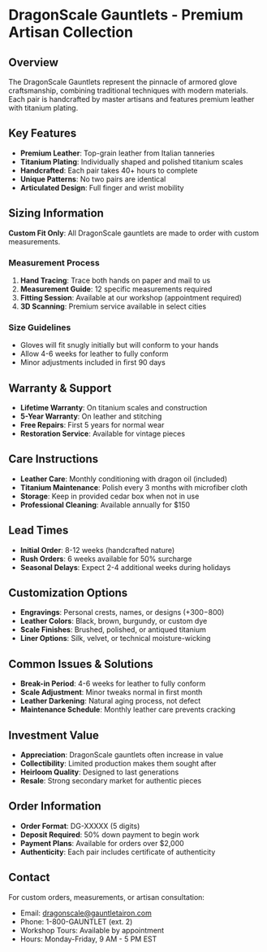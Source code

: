 # DragonScale Gauntlets - Premium Artisan Collection

## Overview

The DragonScale Gauntlets represent the pinnacle of armored glove craftsmanship, combining traditional techniques with modern materials. Each pair is handcrafted by master artisans and features premium leather with titanium plating.

## Key Features

- **Premium Leather**: Top-grain leather from Italian tanneries
- **Titanium Plating**: Individually shaped and polished titanium scales
- **Handcrafted**: Each pair takes 40+ hours to complete
- **Unique Patterns**: No two pairs are identical
- **Articulated Design**: Full finger and wrist mobility

## Sizing Information

**Custom Fit Only**: All DragonScale gauntlets are made to order with custom measurements.

### Measurement Process

1. **Hand Tracing**: Trace both hands on paper and mail to us
2. **Measurement Guide**: 12 specific measurements required
3. **Fitting Session**: Available at our workshop (appointment required)
4. **3D Scanning**: Premium service available in select cities

### Size Guidelines

- Gloves will fit snugly initially but will conform to your hands
- Allow 4-6 weeks for leather to fully conform
- Minor adjustments included in first 90 days

## Warranty & Support

- **Lifetime Warranty**: On titanium scales and construction
- **5-Year Warranty**: On leather and stitching
- **Free Repairs**: First 5 years for normal wear
- **Restoration Service**: Available for vintage pieces

## Care Instructions

- **Leather Care**: Monthly conditioning with dragon oil (included)
- **Titanium Maintenance**: Polish every 3 months with microfiber cloth
- **Storage**: Keep in provided cedar box when not in use
- **Professional Cleaning**: Available annually for $150

## Lead Times

- **Initial Order**: 8-12 weeks (handcrafted nature)
- **Rush Orders**: 6 weeks available for 50% surcharge
- **Seasonal Delays**: Expect 2-4 additional weeks during holidays

## Customization Options

- **Engravings**: Personal crests, names, or designs (+$300-$800)
- **Leather Colors**: Black, brown, burgundy, or custom dye
- **Scale Finishes**: Brushed, polished, or antiqued titanium
- **Liner Options**: Silk, velvet, or technical moisture-wicking

## Common Issues & Solutions

- **Break-in Period**: 4-6 weeks for leather to fully conform
- **Scale Adjustment**: Minor tweaks normal in first month
- **Leather Darkening**: Natural aging process, not defect
- **Maintenance Schedule**: Monthly leather care prevents cracking

## Investment Value

- **Appreciation**: DragonScale gauntlets often increase in value
- **Collectibility**: Limited production makes them sought after
- **Heirloom Quality**: Designed to last generations
- **Resale**: Strong secondary market for authentic pieces

## Order Information

- **Order Format**: DG-XXXXX (5 digits)
- **Deposit Required**: 50% down payment to begin work
- **Payment Plans**: Available for orders over $2,000
- **Authenticity**: Each pair includes certificate of authenticity

## Contact

For custom orders, measurements, or artisan consultation:

- Email: dragonscale@gauntletairon.com
- Phone: 1-800-GAUNTLET (ext. 2)
- Workshop Tours: Available by appointment
- Hours: Monday-Friday, 9 AM - 5 PM EST
